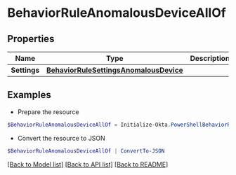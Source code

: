 # BehaviorRuleAnomalousDeviceAllOf
## Properties

Name | Type | Description | Notes
------------ | ------------- | ------------- | -------------
**Settings** | [**BehaviorRuleSettingsAnomalousDevice**](BehaviorRuleSettingsAnomalousDevice.md) |  | [optional] 

## Examples

- Prepare the resource
```powershell
$BehaviorRuleAnomalousDeviceAllOf = Initialize-Okta.PowerShellBehaviorRuleAnomalousDeviceAllOf  -Settings null
```

- Convert the resource to JSON
```powershell
$BehaviorRuleAnomalousDeviceAllOf | ConvertTo-JSON
```

[[Back to Model list]](../README.md#documentation-for-models) [[Back to API list]](../README.md#documentation-for-api-endpoints) [[Back to README]](../README.md)

